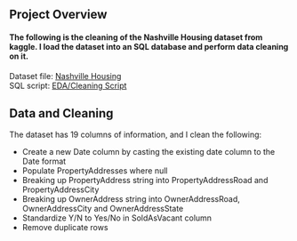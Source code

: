 ## Project Overview

#### The following is the cleaning of the Nashville Housing dataset from kaggle. I load the dataset into an SQL database and perform data cleaning on it.  

Dataset file: [Nashville Housing](Nashville%20Housing%20Data.xlsx)    
SQL script: [EDA/Cleaning Script](SQL%20Cleaning%20Script.sql)   

## Data and Cleaning
The dataset has 19 columns of information, and I clean the following:   
- Create a new Date column by casting the existing date column to the Date format   
- Populate PropertyAddresses where null  
- Breaking up PropertyAddress string into PropertyAddressRoad and PropertyAddressCity  
- Breaking up OwnerAddress string into OwnerAddressRoad, OwnerAddressCity and OwnerAddressState    
- Standardize Y/N to Yes/No in SoldAsVacant column  
- Remove duplicate rows   

